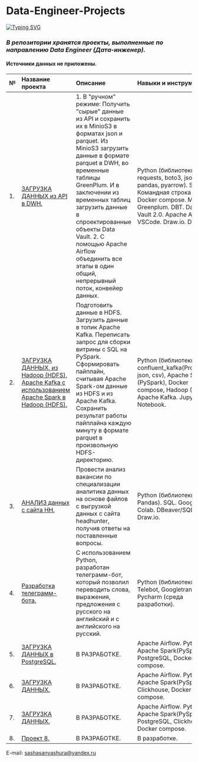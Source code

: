 # Data-Engineer-Projects

[![Typing SVG](https://readme-typing-svg.herokuapp.com?font=Fira+Code&pause=1000&color=4EF752&width=435&lines=%D0%A4%D0%B8%D0%BB%D0%BE%D0%BD%D0%B5%D0%BD%D0%BA%D0%BE;%D0%90%D0%BB%D0%B5%D0%BA%D1%81%D0%B0%D0%BD%D0%B4%D1%80)](https://git.io/typing-svg)

### *В репозитории хранятся проекты, выполненные по направлению Data Engineer (Дата-инженер).*
#### Источники данных не приложены.

|   № |    Название проекта  |   Описание |  Навыки и инструменты |
|:----|:---------------------|:---------|:----------------------|
|   1.  |   [ЗАГРУЗКА ДАННЫХ из API в DWH.](https://github.com/brrndalex/Data-Engineer-Projects/tree/main/%D0%97%D0%90%D0%93%D0%A0%D0%A3%D0%97%D0%9A%D0%90%20%D0%94%D0%90%D0%9D%D0%9D%D0%AB%D0%A5%20%D0%B8%D0%B7%20API%20%D0%B2%20DWH.)                   |  1. В "ручном" режиме: Получить "сырые" данные из API и сохранить их в MinioS3 в форматах json и parquet. Из MinioS3 загрузить данные в формате parquet в DWH, во временные таблицы GreenPlum. И в заключении из временных таблиц загрузить данные в спроектированные объекты Data Vault. 2. С помощью Аpache Airflow объединить все этапы в один общий, непрерывный поток, конвейер данных.       |   Python (библиотеки: requests, boto3, json, pandas, pyarrow). SQL. Командная строка Linux. Docker compose. Minio. Greenplum. DBT. Data Vault 2.0. Apache Airflow. VSCode. Draw.io. DBeaver.                    |
|   2.  |    [ЗАГРУЗКА ДАННЫХ, из Hadoop (HDFS), Apache Kafka  с использованием Apache Spark в Hadoop (HDFS).](https://github.com/brrndalex/Data-Engineer-Projects/tree/main/%D0%97%D0%90%D0%93%D0%A0%D0%A3%D0%97%D0%9A%D0%90%20%D0%94%D0%90%D0%9D%D0%9D%D0%AB%D0%A5%2C%20%D0%B8%D0%B7%20Hadoop%20(HDFS)%2C%20Apache%20Kafka%20%D1%81%20%D0%B8%D1%81%D0%BF%D0%BE%D0%BB%D1%8C%D0%B7%D0%BE%D0%B2%D0%B0%D0%BD%D0%B8%D0%B5%D0%BC%20Apache%20Spark%20%D0%B2%20Hadoop%20(HDFS).)                          |   Подготовить данные в HDFS. Загрузить данные в топик Apache Kafka. Переписать запрос для сборки витрины с SQL на PySpark. Сформировать пайплайн, считывая Apache Spark-ом данные из HDFS и из Apache Kafka. Сохранить результат работы пайплайна каждую минуту в формате parquet в произвольную HDFS-директорию.      |  Python (библиотеки: confluent_kafka(Producer), json, csv), Apache Spark (PySpark), Docker compose, Hadoop (HDFS), Apache Kafka. Jupyter Notebook.                     |  
|   3.  |     [АНАЛИЗ данных с сайта НН.](https://github.com/brrndalex/Data-Engineer-Projects/tree/main/%D0%90%D0%9D%D0%90%D0%9B%D0%98%D0%97%20%D0%B4%D0%B0%D0%BD%D0%BD%D1%8B%D1%85%20%D1%81%20%D1%81%D0%B0%D0%B9%D1%82%D0%B0%20%D0%9D%D0%9D)                  |  Провести анализ вакансии по специализации аналитика данных на основе файлов с выгрузкой данных с сайта headhunter, получив ответы на поставленные вопросы.       |   Python (библиотеки: Pandas). SQL. Google Colab. DBeaver/SQLite. Draw.io.
|   4.  |   [Разработка телеграмм-бота.](https://github.com/brrndalex/Data-Engineer-Projects/tree/main/%D0%A0%D0%B0%D0%B7%D1%80%D0%B0%D0%B1%D0%BE%D1%82%D0%BA%D0%B0%20%D1%82%D0%B5%D0%BB%D0%B5%D0%B3%D1%80%D0%B0%D0%BC-%D0%B1%D0%BE%D1%82%D0%B0)         |   С использованием Python, разработан телеграмм-бот, который позволил переводить слова, выражения, предложения с русского на английский и с английского на русский.       |   Python (библиотеки: Telebot, Googletrans), Pycharm (среда разработки).|  
|   5.  |     [ЗАГРУЗКА ДАННЫХ в PostgreSQL.](https://github.com/brrndalex/Data-Engineer-Projects/tree/main/%D0%9F%D1%80%D0%BE%D0%B5%D0%BA%D1%82%205.)                 |    В РАЗРАБОТКЕ.      |  Apache Airflow. Python. Apache Spark(PySpark), PostgreSQL, Docker compose.                    |
|   6.  |     [ЗАГРУЗКА ДАННЫХ.](https://github.com/brrndalex/Data-Engineer-Projects/tree/main/%D0%9F%D1%80%D0%BE%D0%B5%D0%BA%D1%82%206.)                |    В РАЗРАБОТКЕ.      |   Apache Airflow. Python. Apache Spark(PySpark), Clickhouse, Docker compose.                    |
|   7.  |     [ЗАГРУЗКА ДАННЫХ.](https://github.com/brrndalex/Data-Engineer-Projects/tree/main/%D0%9F%D1%80%D0%BE%D0%B5%D0%BA%D1%82%207.)                 |    В РАЗРАБОТКЕ.      |   Apache Airflow. Python. Apache Spark(PySpark), PostgreSQL, Clickhouse, Docker compose.                    |
|   8.  |     [Проект 8.](https://github.com/brrndalex/Data-Engineer-Projects/tree/main/%D0%9F%D1%80%D0%BE%D0%B5%D0%BA%D1%82%208.)                |    В РАЗРАБОТКЕ.      |   В разработке.                    |


E-mail: sashasanyashura@yandex.ru
